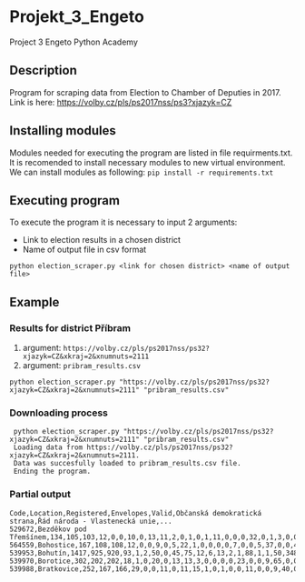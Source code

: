 # Projekt_3_Engeto
Project 3 Engeto Python Academy

## Description

Program for scraping data from Election to Chamber of Deputies in 2017. Link is here: https://volby.cz/pls/ps2017nss/ps3?xjazyk=CZ

## Installing modules
Modules needed for executing the program are listed in file requirments.txt. 
It is recomended to install necessary modules to new virtual environment. We can install modules as following:
```pip install -r requirements.txt```

## Executing program

To execute the program it is necessary to input 2 arguments:
* Link to election results in a chosen district
* Name of output file in csv format

```python election_scraper.py <link for chosen district> <name of output file>```

## Example
### Results for district Příbram
1. argument: ```https://volby.cz/pls/ps2017nss/ps32?xjazyk=CZ&xkraj=2&xnumnuts=2111```
2. argument: ```pribram_results.csv```

`python election_scraper.py "https://volby.cz/pls/ps2017nss/ps32?xjazyk=CZ&xkraj=2&xnumnuts=2111" "pribram_results.csv"`

### Downloading process
```
 python election_scraper.py "https://volby.cz/pls/ps2017nss/ps32?xjazyk=CZ&xkraj=2&xnumnuts=2111" "pribram_results.csv"
 Loading data from https://volby.cz/pls/ps2017nss/ps32?xjazyk=CZ&xkraj=2&xnumnuts=2111.
 Data was succesfully loaded to pribram_results.csv file.
 Ending the program.
```
### Partial output
```
Code,Location,Registered,Envelopes,Valid,Občanská demokratická strana,Řád národa - Vlastenecká unie,...
529672,Bezděkov pod Třemšínem,134,105,103,12,0,0,10,0,13,11,2,0,1,0,1,11,0,0,0,32,0,1,3,0,0,0,1,5,0
564559,Bohostice,167,108,108,12,0,0,9,0,5,22,1,0,0,0,0,7,0,0,5,37,0,0,4,0,0,0,1,5,0
539953,Bohutín,1417,925,920,93,1,2,50,0,45,75,12,6,13,2,1,88,1,1,50,348,1,2,30,1,7,2,0,88,1
539970,Borotice,302,202,202,18,1,0,20,0,13,13,3,0,0,0,0,23,0,0,9,65,0,0,15,0,4,0,1,16,1
539988,Bratkovice,252,167,166,29,0,0,11,0,11,15,1,0,1,0,0,11,0,0,9,40,0,0,9,0,7,0,0,22,0
```
